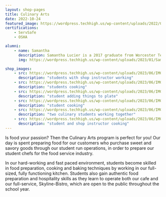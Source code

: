 ```yaml
---
layout: shop-pages
title: Culinary Arts
date: 2022-10-24
featured_image: https://wordpress.techhigh.us/wp-content/uploads/2022/04/luisa-brimble-HvXEbkcXjSk-unsplash-1.jpg
certifications:
    - ServSafe
    - OSHA

alumni:
    - name: Samantha
      description: Samantha Lucier is a 2017 graduate from Worcester Tech’s Culinary Art program. Upon graduation, she continued her education at Johnston and Wales university where she graduated in 2021. Now Samantha is continuing in her career as she is the  Head Baker at Crust Bakeshop in Worcester MA. 
      img: https://wordpress.techhigh.us/wp-content/uploads/2023/01/SamanthaLucier_Alumni.png

shop_images:
    - src: https://wordpress.techhigh.us/wp-content/uploads/2023/06/IMG_6690.JPG.jpg
      description: "students with shop instructor working"
    - src: https://wordpress.techhigh.us/wp-content/uploads/2023/06/IMG_6703JPG.jpg
      description: "students cooking"
    - src: https://wordpress.techhigh.us/wp-content/uploads/2023/06/IMG_6710.jpg
      description: "student adding things to plate"
    - src: https://wordpress.techhigh.us/wp-content/uploads/2023/06/IMG_7145.jpg
      description: "student cooking"
    - src: https://wordpress.techhigh.us/wp-content/uploads/2023/06/IMG_7156.jpg
      description: "two culinary students working together"
    - src: https://wordpress.techhigh.us/wp-content/uploads/2023/06/IMG_6687.JPG.jpg
      description: "student and shop instructor cooking"
---
```


Is food your passion? Then the Culinary Arts program is perfect for you! Our day is spent preparing food for our customers who purchase sweet and savory goods through our student run operations, in order to prepare our student chefs for the food service industry. 

In our hard-working and fast paced environment, students become skilled in food preparation, cooking and baking techniques by working in our full-sized, fully functioning kitchen. Students also gain authentic food preparation and hospitality skills as they learn to operate both our cafe and our full-service, Skyline-Bistro, which are open to the public throughout the school year. 